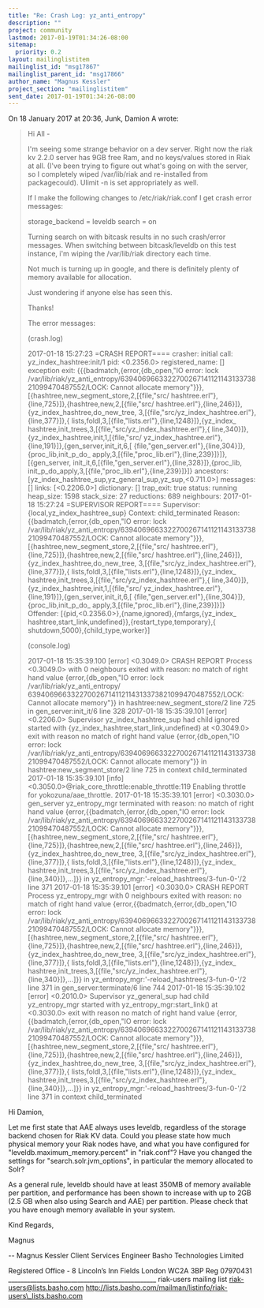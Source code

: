 ```yaml
---
title: "Re: Crash Log: yz_anti_entropy"
description: ""
project: community
lastmod: 2017-01-19T01:34:26-08:00
sitemap:
  priority: 0.2
layout: mailinglistitem
mailinglist_id: "msg17867"
mailinglist_parent_id: "msg17866"
author_name: "Magnus Kessler"
project_section: "mailinglistitem"
sent_date: 2017-01-19T01:34:26-08:00
---
```



On 18 January 2017 at 20:36, Junk, Damion A  wrote:

> Hi All -
>
> I'm seeing some strange behavior on a dev server. Right now the riak kv
> 2.2.0 server has 9GB free Ram, and no keys/values stored in Riak at all.
> (I've been trying to figure out what's going on with the server, so I
> completely wiped /var/lib/riak and re-installed from packagecould). Ulimit
> -n is set appropriately as well.
>
> If I make the following changes to /etc/riak/riak.conf I get crash error
> messages:
>
> storage\_backend = leveldb
> search = on
>
> Turning search on with bitcask results in no such crash/error messages.
> When switching between bitcask/leveldb on this test instance, i'm wiping
> the /var/lib/riak directory each time.
>
> Not much is turning up in google, and there is definitely plenty of memory
> available for allocation.
>
>
> Just wondering if anyone else has seen this.
>
>
> Thanks!
>
>
> The error messages:
>
> (crash.log)
>
> 2017-01-18 15:27:23 =CRASH REPORT====
> crasher:
> initial call: yz\_index\_hashtree:init/1
> pid: <0.2356.0>
> registered\_name: []
> exception exit: {{{badmatch,{error,{db\_open,"IO error: lock
> /var/lib/riak/yz\_anti\_entropy/639406966332270026714112114313373821099470487552/LOCK:
> Cannot allocate memory"}}},[{hashtree,new\_segment\_store,2,[{file,"src/
> hashtree.erl"},{line,725}]},{hashtree,new,2,[{file,"src/
> hashtree.erl"},{line,246}]},{yz\_index\_hashtree,do\_new\_tree,
> 3,[{file,"src/yz\_index\_hashtree.erl"},{line,377}]},{
> lists,foldl,3,[{file,"lists.erl"},{line,1248}]},{yz\_index\_
> hashtree,init\_trees,3,[{file,"src/yz\_index\_hashtree.erl"},{
> line,340}]},{yz\_index\_hashtree,init,1,[{file,"src/
> yz\_index\_hashtree.erl"},{line,191}]},{gen\_server,init\_it,6,[
> {file,"gen\_server.erl"},{line,304}]},{proc\_lib,init\_p\_do\_
> apply,3,[{file,"proc\_lib.erl"},{line,239}]}]},[{gen\_server,
> init\_it,6,[{file,"gen\_server.erl"},{line,328}]},{proc\_lib,
> init\_p\_do\_apply,3,[{file,"proc\_lib.erl"},{line,239}]}]}
> ancestors: [yz\_index\_hashtree\_sup,yz\_general\_sup,yz\_sup,<0.711.0>]
> messages: []
> links: [<0.2206.0>]
> dictionary: []
> trap\_exit: true
> status: running
> heap\_size: 1598
> stack\_size: 27
> reductions: 689
> neighbours:
> 2017-01-18 15:27:24 =SUPERVISOR REPORT====
> Supervisor: {local,yz\_index\_hashtree\_sup}
> Context: child\_terminated
> Reason: {{badmatch,{error,{db\_open,"IO error: lock
> /var/lib/riak/yz\_anti\_entropy/639406966332270026714112114313373821099470487552/LOCK:
> Cannot allocate memory"}}},[{hashtree,new\_segment\_store,2,[{file,"src/
> hashtree.erl"},{line,725}]},{hashtree,new,2,[{file,"src/
> hashtree.erl"},{line,246}]},{yz\_index\_hashtree,do\_new\_tree,
> 3,[{file,"src/yz\_index\_hashtree.erl"},{line,377}]},{
> lists,foldl,3,[{file,"lists.erl"},{line,1248}]},{yz\_index\_
> hashtree,init\_trees,3,[{file,"src/yz\_index\_hashtree.erl"},{
> line,340}]},{yz\_index\_hashtree,init,1,[{file,"src/
> yz\_index\_hashtree.erl"},{line,191}]},{gen\_server,init\_it,6,[
> {file,"gen\_server.erl"},{line,304}]},{proc\_lib,init\_p\_do\_
> apply,3,[{file,"proc\_lib.erl"},{line,239}]}]}
> Offender: [{pid,<0.2356.0>},{name,ignored},{mfargs,{yz\_index\_
> hashtree,start\_link,undefined}},{restart\_type,temporary},{
> shutdown,5000},{child\_type,worker}]
>
>
>
> (console.log)
>
> 2017-01-18 15:35:39.100 [error] <0.3049.0> CRASH REPORT Process <0.3049.0>
> with 0 neighbours exited with reason: no match of right hand value
> {error,{db\_open,"IO error: lock /var/lib/riak/yz\_anti\_entropy/
> 639406966332270026714112114313373821099470487552/LOCK: Cannot allocate
> memory"}} in hashtree:new\_segment\_store/2 line 725 in gen\_server:init\_it/6
> line 328
> 2017-01-18 15:35:39.101 [error] <0.2206.0> Supervisor
> yz\_index\_hashtree\_sup had child ignored started with
> {yz\_index\_hashtree,start\_link,undefined} at <0.3049.0> exit with reason
> no match of right hand value {error,{db\_open,"IO error: lock
> /var/lib/riak/yz\_anti\_entropy/639406966332270026714112114313373821099470487552/LOCK:
> Cannot allocate memory"}} in hashtree:new\_segment\_store/2 line 725 in
> context child\_terminated
> 2017-01-18 15:35:39.101 [info] 
> <0.3050.0>@riak\_core\_throttle:enable\_throttle:119
> Enabling throttle for yokozuna/aae\_throttle.
> 2017-01-18 15:35:39.101 [error] <0.3030.0> gen\_server yz\_entropy\_mgr
> terminated with reason: no match of right hand value
> {error,{{badmatch,{error,{db\_open,"IO error: lock
> /var/lib/riak/yz\_anti\_entropy/639406966332270026714112114313373821099470487552/LOCK:
> Cannot allocate memory"}}},[{hashtree,new\_segment\_store,2,[{file,"src/
> hashtree.erl"},{line,725}]},{hashtree,new,2,[{file,"src/
> hashtree.erl"},{line,246}]},{yz\_index\_hashtree,do\_new\_tree,
> 3,[{file,"src/yz\_index\_hashtree.erl"},{line,377}]},{
> lists,foldl,3,[{file,"lists.erl"},{line,1248}]},{yz\_index\_
> hashtree,init\_trees,3,[{file,"src/yz\_index\_hashtree.erl"},{line,340}]},...]}}
> in yz\_entropy\_mgr:'-reload\_hashtrees/3-fun-0-'/2 line 371
> 2017-01-18 15:35:39.101 [error] <0.3030.0> CRASH REPORT Process
> yz\_entropy\_mgr with 0 neighbours exited with reason: no match of right hand
> value {error,{{badmatch,{error,{db\_open,"IO error: lock
> /var/lib/riak/yz\_anti\_entropy/639406966332270026714112114313373821099470487552/LOCK:
> Cannot allocate memory"}}},[{hashtree,new\_segment\_store,2,[{file,"src/
> hashtree.erl"},{line,725}]},{hashtree,new,2,[{file,"src/
> hashtree.erl"},{line,246}]},{yz\_index\_hashtree,do\_new\_tree,
> 3,[{file,"src/yz\_index\_hashtree.erl"},{line,377}]},{
> lists,foldl,3,[{file,"lists.erl"},{line,1248}]},{yz\_index\_
> hashtree,init\_trees,3,[{file,"src/yz\_index\_hashtree.erl"},{line,340}]},...]}}
> in yz\_entropy\_mgr:'-reload\_hashtrees/3-fun-0-'/2 line 371 in
> gen\_server:terminate/6 line 744
> 2017-01-18 15:35:39.102 [error] <0.2010.0> Supervisor yz\_general\_sup had
> child yz\_entropy\_mgr started with yz\_entropy\_mgr:start\_link() at <0.3030.0>
> exit with reason no match of right hand value 
> {error,{{badmatch,{error,{db\_open,"IO
> error: lock 
> /var/lib/riak/yz\_anti\_entropy/639406966332270026714112114313373821099470487552/LOCK:
> Cannot allocate memory"}}},[{hashtree,new\_segment\_store,2,[{file,"src/
> hashtree.erl"},{line,725}]},{hashtree,new,2,[{file,"src/
> hashtree.erl"},{line,246}]},{yz\_index\_hashtree,do\_new\_tree,
> 3,[{file,"src/yz\_index\_hashtree.erl"},{line,377}]},{
> lists,foldl,3,[{file,"lists.erl"},{line,1248}]},{yz\_index\_
> hashtree,init\_trees,3,[{file,"src/yz\_index\_hashtree.erl"},{line,340}]},...]}}
> in yz\_entropy\_mgr:'-reload\_hashtrees/3-fun-0-'/2 line 371 in context
> child\_terminated
>

Hi Damion,

Let me first state that AAE always uses leveldb, regardless of the storage
backend chosen for Riak KV data. Could you please state how much physical
memory your Riak nodes have, and what you have configured for
"leveldb.maximum\_memory.percent" in "riak.conf"? Have you changed the
settings for "search.solr.jvm\_options", in particular the memory allocated
to Solr?

As a general rule, leveldb should have at least 350MB of memory available
per partition, and performance has been shown to increase with up to 2GB
(2.5 GB when also using Search and AAE) per partition. Please check that
you have enough memory available in your system.

Kind Regards,

Magnus

-- 
Magnus Kessler
Client Services Engineer
Basho Technologies Limited

Registered Office - 8 Lincoln’s Inn Fields London WC2A 3BP Reg 07970431
\_\_\_\_\_\_\_\_\_\_\_\_\_\_\_\_\_\_\_\_\_\_\_\_\_\_\_\_\_\_\_\_\_\_\_\_\_\_\_\_\_\_\_\_\_\_\_
riak-users mailing list
riak-users@lists.basho.com
http://lists.basho.com/mailman/listinfo/riak-users\_lists.basho.com

